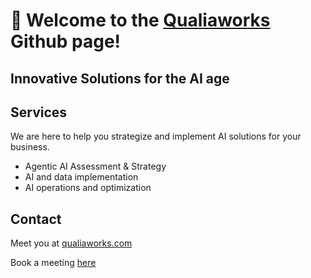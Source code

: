 # 👋 Welcome to the [Qualiaworks](qualiaworks.com) Github page!
## Innovative Solutions for the AI age

## Services
We are here to help you strategize and implement AI solutions for your business.
- Agentic AI Assessment & Strategy
- AI and data implementation
- AI operations and optimization

## Contact

Meet you at [qualiaworks.com](qualiaworks.com)

Book a meeting [here](https://calendly.com/quentin-qualiaworks/30min)
